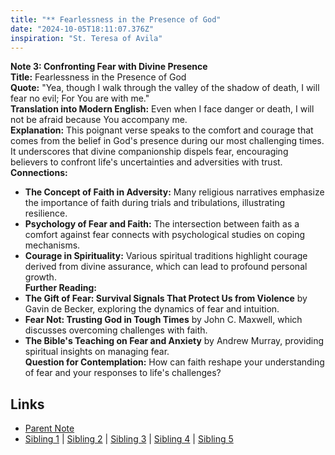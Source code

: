 ```yaml
---
title: "** Fearlessness in the Presence of God"
date: "2024-10-05T18:11:07.376Z"
inspiration: "St. Teresa of Avila"
---
```


  
**Note 3: Confronting Fear with Divine Presence**  
**Title:** Fearlessness in the Presence of God  
**Quote:** "Yea, though I walk through the valley of the shadow of death, I will fear no evil; For You are with me."  
**Translation into Modern English:** Even when I face danger or death, I will not be afraid because You accompany me.  
**Explanation:** This poignant verse speaks to the comfort and courage that comes from the belief in God's presence during our most challenging times. It underscores that divine companionship dispels fear, encouraging believers to confront life's uncertainties and adversities with trust.  
**Connections:**  
- **The Concept of Faith in Adversity:** Many religious narratives emphasize the importance of faith during trials and tribulations, illustrating resilience.  
- **Psychology of Fear and Faith:** The intersection between faith as a comfort against fear connects with psychological studies on coping mechanisms.  
- **Courage in Spirituality:** Various spiritual traditions highlight courage derived from divine assurance, which can lead to profound personal growth.  
**Further Reading:**  
- **The Gift of Fear: Survival Signals That Protect Us from Violence** by Gavin de Becker, exploring the dynamics of fear and intuition.  
- **Fear Not: Trusting God in Tough Times** by John C. Maxwell, which discusses overcoming challenges with faith.  
- **The Bible's Teaching on Fear and Anxiety** by Andrew Murray, providing spiritual insights on managing fear.  
**Question for Contemplation:** How can faith reshape your understanding of fear and your responses to life's challenges?  


## Links

- [Parent Note](/parent-note.md)
- [Sibling 1](/zettel1.md) | [Sibling 2](/zettel2.md) | [Sibling 3](/zettel3.md) | [Sibling 4](/zettel4.md) | [Sibling 5](/zettel5.md)
